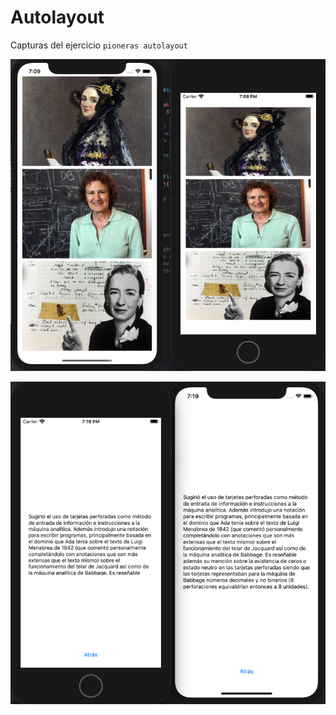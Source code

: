 # Autolayout
Capturas del ejercicio `pioneras autolayout`

![Captura 1](https://github.com/yasmanets/ios_iu/blob/main/ios_basico/4%20Pioneras_Autolayout/captures/buttons_autolayout.png)

![Captura 2](https://github.com/yasmanets/ios_iu/blob/main/ios_basico/4%20Pioneras_Autolayout/captures/text_autolayout.png)

